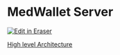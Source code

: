 # MedWallet Server

<p><a target="_blank" href="https://app.eraser.io/workspace/sSLZHdHweQLqykBez85u" id="edit-in-eraser-github-link"><img alt="Edit in Eraser" src="https://firebasestorage.googleapis.com/v0/b/second-petal-295822.appspot.com/o/images%2Fgithub%2FOpen%20in%20Eraser.svg?alt=media&amp;token=968381c8-a7e7-472a-8ed6-4a6626da5501"></a></p>

[﻿High level Architecture](https://app.eraser.io/workspace/Pi8czqfqGsFmQxcPYJSu)

<!--- Eraser file: https://app.eraser.io/workspace/sSLZHdHweQLqykBez85u --->
